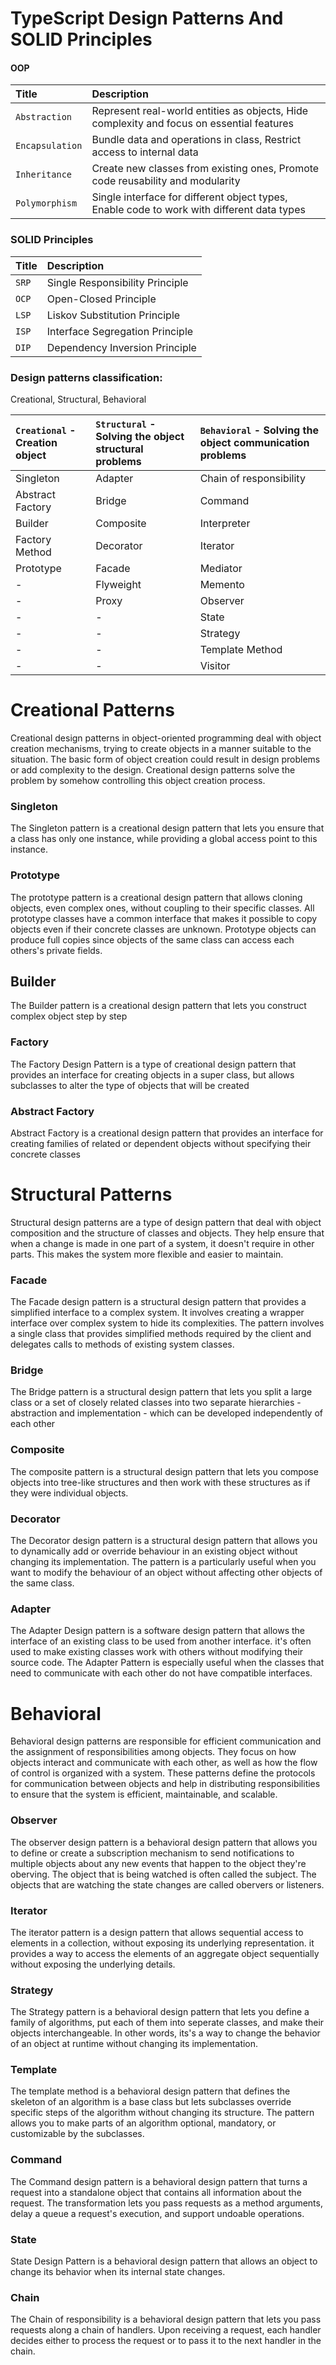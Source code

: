 # TypeScript Design Patterns And SOLID Principles

#### OOP

| Title           | Description                                                                                |
|:----------------|:-------------------------------------------------------------------------------------------|
| `Abstraction`   | Represent real-world entities as objects, Hide complexity and focus on essential features  |
| `Encapsulation` | Bundle data and operations in class,  Restrict access to internal data                     |
| `Inheritance`   | Create new classes from existing ones, Promote code reusability and modularity             |
| `Polymorphism`  | Single interface for different object types, Enable code to work with different data types |

### SOLID Principles

| Title | Description                     |
|:------|:--------------------------------|
| `SRP` | Single Responsibility Principle |
| `OCP` | Open-Closed Principle           |
| `LSP` | Liskov Substitution Principle   |
| `ISP` | Interface Segregation Principle |
| `DIP` | Dependency Inversion Principle  |

### Design patterns classification:

Creational, Structural, Behavioral

| `Creational` - Creation object | `Structural` - Solving the object structural problems | `Behavioral` - Solving the object communication problems |
|:-------------------------------|:------------------------------------------------------|:---------------------------------------------------------|
| Singleton                      | Adapter                                               | Chain of responsibility                                  |
| Abstract Factory               | Bridge                                                | Command                                                  |
| Builder                        | Composite                                             | Interpreter                                              |
| Factory Method                 | Decorator                                             | Iterator                                                 |
| Prototype                      | Facade                                                | Mediator                                                 |
| -                              | Flyweight                                             | Memento                                                  |
| -                              | Proxy                                                 | Observer                                                 |
| -                              | -                                                     | State                                                    |
| -                              | -                                                     | Strategy                                                 |
| -                              | -                                                     | Template Method                                          |
| -                              | -                                                     | Visitor                                                  |


# Creational Patterns
Creational design patterns in object-oriented programming deal with object creation mechanisms, trying to create 
objects in a manner suitable to the situation. The basic form of object creation could result in design problems 
or add complexity to the design. Creational design patterns solve the problem by somehow controlling this 
object creation process.

### Singleton
The Singleton pattern is a creational design pattern that lets you ensure that a class has only one instance, 
while providing a global access point to this instance.

### Prototype
The prototype pattern is a creational design pattern that allows cloning objects, even complex ones, without coupling to
their specific classes. All prototype classes have a common interface that makes it possible to copy objects even if 
their concrete classes are unknown. Prototype objects can produce full copies since objects of the same class can access
each others's private fields.

## Builder
The Builder pattern is a creational design pattern that lets you construct complex object step by step

### Factory
The Factory Design Pattern is a type of creational design pattern that provides an interface for creating objects
in a super class, but allows subclasses to alter the type of objects that will be created

### Abstract Factory
Abstract Factory is a creational design pattern that provides an interface for creating families of related or
dependent objects without specifying their concrete classes

# Structural Patterns
Structural design patterns are a type of design pattern that deal with object composition and the structure of classes
 and objects. They help ensure that when a change is made in one part of a system, it doesn't require in other parts.
This makes the system more flexible and easier to maintain.

### Facade
The Facade design pattern is a structural design pattern that provides a simplified interface to a complex system.
It involves creating a wrapper interface over complex system to hide its complexities. The pattern involves a single
class that provides simplified methods required by the client and delegates calls to methods of existing system classes.

###  Bridge
The Bridge pattern is a structural design pattern that lets you split a large class or a set of closely related classes
into two separate hierarchies - abstraction and implementation - which can be developed independently of each other

### Composite
The composite pattern is a structural design pattern that lets you compose objects into tree-like structures and then
work with these structures as if they were individual objects.

### Decorator
The Decorator design pattern is a structural design pattern that allows you to dynamically add or override behaviour
in an existing object without changing its implementation. The pattern is a particularly useful when you want to modify
the behaviour of an object without affecting other objects of the same class.

### Adapter
The Adapter Design pattern is a software design pattern that allows the interface of an existing class to be used from
another interface. it's often used to make existing classes work with  others without modifying their source code.
The Adapter Pattern is especially useful when the classes that need to communicate with each other do not have 
compatible interfaces.

# Behavioral
Behavioral design patterns are responsible for efficient communication and the assignment of responsibilities among
objects. They focus on how objects interact and communicate with each other, as well as how the flow of control is 
organized with a system. These patterns define the protocols for communication between objects and help in distributing
responsibilities to ensure that the system is efficient, maintainable, and scalable.

### Observer
The observer design pattern is a behavioral design pattern that allows you to define or create a subscription mechanism
to send notifications to multiple objects about any new events that happen to the object they're oberving. The object 
that is being watched is often called the subject. The objects that are watching the state changes are called obervers
or listeners.

### Iterator
The iterator pattern is a design pattern that allows sequential access to elements in a collection, without exposing
its underlying representation. it provides a way to access the elements of an aggregate object sequentially without
exposing the underlying details.

### Strategy
The Strategy pattern is a behavioral design pattern that lets you define a family of algorithms, put each of them into
seperate classes, and make their objects interchangeable. In other words, its's a way to change the behavior of an 
object at runtime without changing its implementation.

### Template
The template method is a behavioral design pattern that defines the skeleton of an algorithm is a base class but lets 
subclasses override specific steps of the algorithm without changing its structure. The pattern allows you to make parts
of an algorithm optional, mandatory, or customizable by the subclasses.

### Command
The Command design pattern is a behavioral design pattern that turns a request into a standalone object that contains 
all information about the request. The transformation lets you pass requests as a method arguments, delay a queue a 
request's execution, and support undoable operations. 

### State
State Design Pattern is a behavioral design pattern that allows an object to change its behavior when its internal state
changes.

### Chain
The Chain of responsibility is a behavioral design pattern that lets you pass requests along a chain of handlers. Upon
receiving a request, each handler decides either to process the request or to pass it to the next handler in the chain.



















